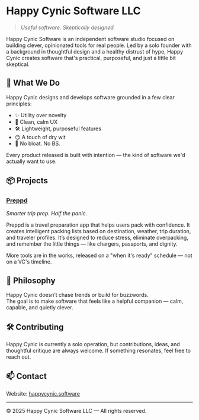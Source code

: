 # Happy Cynic Software LLC

> *Useful software. Skeptically designed.*

Happy Cynic Software is an independent software studio focused on building clever, opinionated tools for real people. Led by a solo founder with a background in thoughtful design and a healthy distrust of hype, Happy Cynic creates software that's practical, purposeful, and just a little bit skeptical.

## 🧠 What We Do

Happy Cynic designs and develops software grounded in a few clear principles:

- ✨ Utility over novelty  
- 🧼 Clean, calm UX  
- 🛠️ Lightweight, purposeful features  
- 😏 A touch of dry wit  
- 🚫 No bloat. No BS.

Every product released is built with intention — the kind of software we'd actually want to use.

## 📦 Projects

### [Preppd](https://github.com/HappyCynic/preppd)
*Smarter trip prep. Half the panic.*

Preppd is a travel preparation app that helps users pack with confidence. It creates intelligent packing lists based on destination, weather, trip duration, and traveler profiles. It’s designed to reduce stress, eliminate overpacking, and remember the little things — like chargers, passports, and dignity.

More tools are in the works, released on a "when it's ready" schedule — not on a VC's timeline.

## 🎯 Philosophy

Happy Cynic doesn’t chase trends or build for buzzwords.  
The goal is to make software that feels like a helpful companion — calm, capable, and quietly clever.

## 🛠️ Contributing

Happy Cynic is currently a solo operation, but contributions, ideas, and thoughtful critique are always welcome. If something resonates, feel free to reach out.

## 📫 Contact
 
Website: [happycynic.software](https://happycynic.software)

---

© 2025 Happy Cynic Software LLC — All rights reserved.